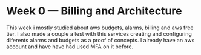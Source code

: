 # Week 0 — Billing and Architecture
This week i mostly studied about aws budgets, alarms, billing and aws free tier. I also made a couple a test with this services creating and configuring diferents alarms and budgets as a proof of concepts. I already have an aws account and have have had used MFA on it before. 